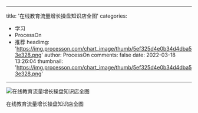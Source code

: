 
---
title: '在线教育流量增长操盘知识店全图'
categories: 
 - 学习
 - ProcessOn
 - 推荐
headimg: 'https://img.processon.com/chart_image/thumb/5ef325d4e0b34d4dba53e328.png'
author: ProcessOn
comments: false
date: 2022-03-18 13:26:04
thumbnail: 'https://img.processon.com/chart_image/thumb/5ef325d4e0b34d4dba53e328.png'
---

<div>   
<img class="thumb" alt="在线教育流量增长操盘知识店全图" src="https://img.processon.com/chart_image/thumb/5ef325d4e0b34d4dba53e328.png" referrerpolicy="no-referrer">
<p>在线教育流量增长操盘知识店全图</p>  
</div>
            